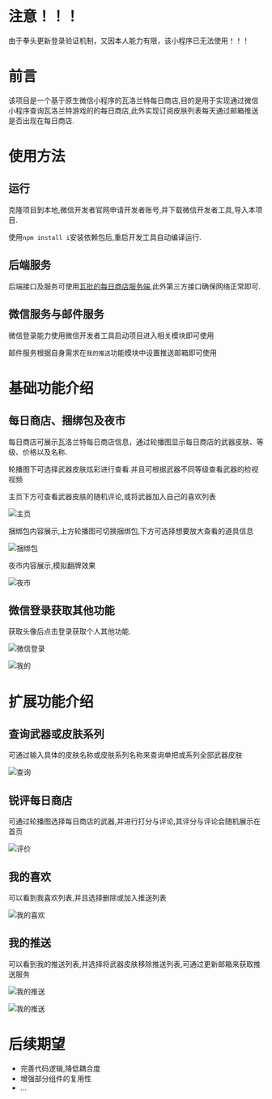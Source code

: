 # 注意！！！
由于拳头更新登录验证机制，又因本人能力有限，该小程序已无法使用！！！
# 前言
该项目是一个基于原生微信小程序的瓦洛兰特每日商店,目的是用于实现通过微信小程序查询瓦洛兰特游戏的的每日商店,此外实现订阅皮肤列表每天通过邮箱推送是否出现在每日商店.

# 使用方法

## 运行

克隆项目到本地,微信开发者官网申请开发者账号,并下载微信开发者工具,导入本项目.

使用`npm install i`安装依赖包后,重启开发工具自动编译运行.

## 后端服务

后端接口及服务可使用[瓦批的每日商店服务端](https://github.com/Dylan379/wxmini-ValDailyshopServer),此外第三方接口确保网络正常即可.

## 微信服务与邮件服务

微信登录能力使用微信开发者工具启动项目进入相关模块即可使用

邮件服务根据自身需求在`我的推送`功能模块中设置推送邮箱即可使用

# 基础功能介绍

## 每日商店、捆绑包及夜市

每日商店可展示瓦洛兰特每日商店信息，通过轮播图显示每日商店的武器皮肤、等级、价格以及名称.

轮播图下可选择武器皮肤炫彩进行查看.并且可根据武器不同等级查看武器的检视视频

主页下方可查看武器皮肤的随机评论,或将武器加入自己的喜欢列表

![主页](./public/images/index.png)

捆绑包内容展示,上方轮播图可切换捆绑包,下方可选择想要放大查看的道具信息

![捆绑包](./public/images/bundles.png)

夜市内容展示,模拟翻牌效果

![夜市](./public/images/nightMarket.png)

## 微信登录获取其他功能

获取头像后点击登录获取个人其他功能.

![微信登录](./public/images/wxlogin.png)

![我的](./public/images/maine.png)

# 扩展功能介绍

## 查询武器或皮肤系列

可通过输入具体的皮肤名称或皮肤系列名称来查询单把或系列全部武器皮肤

![查询](./public/images/search.png)

## 锐评每日商店

可通过轮播图选择每日商店的武器,并进行打分与评论,其评分与评论会随机展示在首页

![评价](./public/images/comment.png)

## 我的喜欢

可以看到我喜欢列表,并且选择删除或加入推送列表

![我的喜欢](./public/images/myLikes.png)

## 我的推送

可以看到我的推送列表,并选择将武器皮肤移除推送列表,可通过更新邮箱来获取推送服务

![我的推送](./public/images/bellring.png)

![我的推送](./public/images/email.png)

# 后续期望

- 完善代码逻辑,降低耦合度
- 增强部分组件的复用性
- ...
